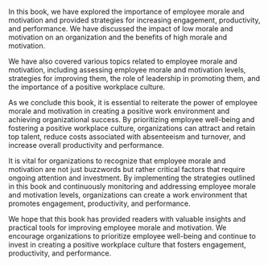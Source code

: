 
In this book, we have explored the importance of employee morale and motivation and provided strategies for increasing engagement, productivity, and performance. We have discussed the impact of low morale and motivation on an organization and the benefits of high morale and motivation.

We have also covered various topics related to employee morale and motivation, including assessing employee morale and motivation levels, strategies for improving them, the role of leadership in promoting them, and the importance of a positive workplace culture.

As we conclude this book, it is essential to reiterate the power of employee morale and motivation in creating a positive work environment and achieving organizational success. By prioritizing employee well-being and fostering a positive workplace culture, organizations can attract and retain top talent, reduce costs associated with absenteeism and turnover, and increase overall productivity and performance.

It is vital for organizations to recognize that employee morale and motivation are not just buzzwords but rather critical factors that require ongoing attention and investment. By implementing the strategies outlined in this book and continuously monitoring and addressing employee morale and motivation levels, organizations can create a work environment that promotes engagement, productivity, and performance.

We hope that this book has provided readers with valuable insights and practical tools for improving employee morale and motivation. We encourage organizations to prioritize employee well-being and continue to invest in creating a positive workplace culture that fosters engagement, productivity, and performance.
